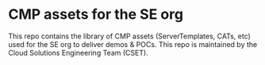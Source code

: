 # CMP assets for the SE org 
This repo contains the library of CMP assets (ServerTemplates, CATs, etc) used for the SE org to deliver demos & POCs.  This repo is maintained by the Cloud Solutions Engineering Team (CSET). 
